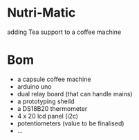 # Nutri-Matic
adding Tea support to a coffee machine

# Bom
- a capsule coffee machine
- arduino uno
- dual relay board (that can handle mains)
- a prototyping sheild
- a DS18B20 thermometer
- 4 x 20 lcd panel (i2c)
- potentiometers (value to be finalised)
- ...
